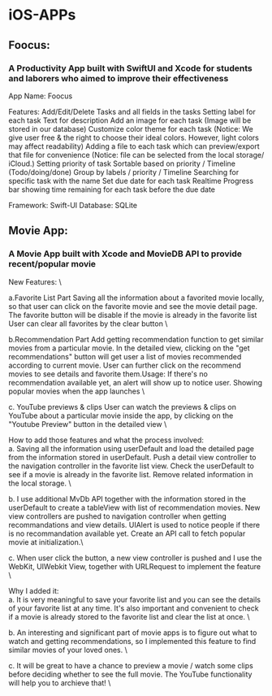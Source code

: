 # iOS-APPs
## Foocus: 
### A Productivity App built with SwiftUI and Xcode for students and laborers who aimed to improve their effectiveness
App Name: Foocus

Features: Add/Edit/Delete Tasks and all fields in the tasks Setting label for each task Text for description Add an image for each task (Image will be stored in our database) Customize color theme for each task (Notice: We give user free & the right to choose their ideal colors. However, light colors may affect readability) Adding a file to each task which can preview/export that file for convenience (Notice: file can be selected from the local storage/ iCloud.) Setting priority of task Sortable based on priority / Timeline (Todo/doing/done) Group by labels / priority / Timeline Searching for specific task with the name Set due date for each task Realtime Progress bar showing time remaining for each task before the due date

Framework: Swift-UI Database: SQLite

## Movie App: 
### A Movie App built with Xcode and MovieDB API to provide recent/popular movie

New Features: \

a.Favorite List Part 
Saving all the information about a favorited movie locally, so that user can click on the favorite movie and see the movie detail page. 
The favorite button will be disable if the movie is already in the favorite list
User can clear all favorites by the clear button \

b.Recommendation Part
Add getting recommendation function to get similar movies from a particular movie. In the detailed view, clicking on the "get recommendations" button will get user a list of movies recommended according to current movie. User can further click on the recommend movies to see details and favorite them.Usage: If there's no recommendation available yet, an alert will show up to notice user.
Showing popular movies when the app launches \

c. YouTube previews & clips
User can watch the previews & clips on YouTube about a particular movie inside the app, by clicking on the "Youtube Preview" button in the detailed view  \


How to add those features and what the process involved: \
a. Saving all the information using userDefault and load the detailed page from the information stored in userDefault. Push a detail view controller to the navigation controller in the favorite list view.
Check the userDefault to see if a movie is already in the favorite list.
Remove related information in the local storage. \

b. I use additional MvDb API together with the information stored in the userDefault to create a tableView with list of recommendation movies.
New view controllers are pushed to navigation controller when getting recommandations and view details. UIAlert is used to notice people if there is no recommandation available yet.
Create an API call to fetch popular movie at initialization.\

c. When user click the button, a new view controller is pushed and I use the WebKit, UIWebkit View, together with URLRequest to implement the feature \

Why I added it: \
a. It is very meaningful to save your favorite list and you can see the details of your favorite list at any time. It's also important and convenient to check if a movie is already stored to the favorite list and clear the list at once. \

b. An interesting and significant part of movie apps is to figure out what to watch and getting recommendations, so I implemented this feature to find similar movies of your loved ones. \

c. It will be great to have a chance to preview a movie / watch some clips before deciding whether to see the full movie. The YouTube functionality will help you to archieve that! \
